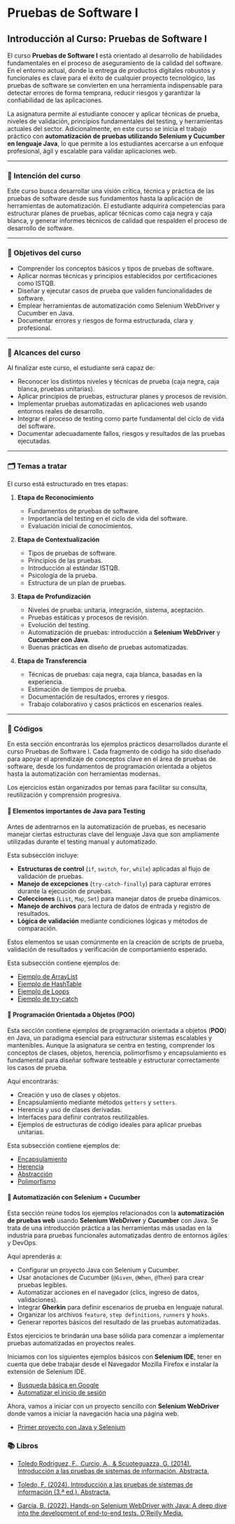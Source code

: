 # Pruebas de Software I

## Introducción al Curso: Pruebas de Software I

El curso **Pruebas de Software I** está orientado al desarrollo de habilidades fundamentales en el proceso de aseguramiento de la calidad del software. En el entorno actual, donde la entrega de productos digitales robustos y funcionales es clave para el éxito de cualquier proyecto tecnológico, las pruebas de software se convierten en una herramienta indispensable para detectar errores de forma temprana, reducir riesgos y garantizar la confiabilidad de las aplicaciones.

La asignatura permite al estudiante conocer y aplicar técnicas de prueba, niveles de validación, principios fundamentales del testing, y herramientas actuales del sector. Adicionalmente, en este curso se inicia el trabajo práctico con **automatización de pruebas utilizando Selenium y Cucumber en lenguaje Java**, lo que permite a los estudiantes acercarse a un enfoque profesional, ágil y escalable para validar aplicaciones web.

---

### 🎯 Intención del curso

Este curso busca desarrollar una visión crítica, técnica y práctica de las pruebas de software desde sus fundamentos hasta la aplicación de herramientas de automatización. El estudiante adquirirá competencias para estructurar planes de pruebas, aplicar técnicas como caja negra y caja blanca, y generar informes técnicos de calidad que respalden el proceso de desarrollo de software.

---

### 🧠 Objetivos del curso

- Comprender los conceptos básicos y tipos de pruebas de software.
- Aplicar normas técnicas y principios establecidos por certificaciones como ISTQB.
- Diseñar y ejecutar casos de prueba que validen funcionalidades de software.
- Emplear herramientas de automatización como Selenium WebDriver y Cucumber en Java.
- Documentar errores y riesgos de forma estructurada, clara y profesional.

---

### 📌 Alcances del curso

Al finalizar este curso, el estudiante será capaz de:

- Reconocer los distintos niveles y técnicas de prueba (caja negra, caja blanca, pruebas unitarias).
- Aplicar principios de pruebas, estructurar planes y procesos de revisión.
- Implementar pruebas automatizadas en aplicaciones web usando entornos reales de desarrollo.
- Integrar el proceso de testing como parte fundamental del ciclo de vida del software.
- Documentar adecuadamente fallos, riesgos y resultados de las pruebas ejecutadas.

---

### 🗂️ Temas a tratar

El curso está estructurado en tres etapas:

1. **Etapa de Reconocimiento**
   - Fundamentos de pruebas de software.
   - Importancia del testing en el ciclo de vida del software.
   - Evaluación inicial de conocimientos.

2. **Etapa de Contextualización**
   - Tipos de pruebas de software.
   - Principios de las pruebas.
   - Introducción al estándar ISTQB.
   - Psicología de la prueba.
   - Estructura de un plan de pruebas.

3. **Etapa de Profundización**
   - Niveles de prueba: unitaria, integración, sistema, aceptación.
   - Pruebas estáticas y procesos de revisión.
   - Evolución del testing.
   - Automatización de pruebas: introducción a **Selenium WebDriver** y **Cucumber con Java**.
   - Buenas prácticas en diseño de pruebas automatizadas.

4. **Etapa de Transferencia**
   - Técnicas de pruebas: caja negra, caja blanca, basadas en la experiencia.
   - Estimación de tiempos de prueba.
   - Documentación de resultados, errores y riesgos.
   - Trabajo colaborativo y casos prácticos en escenarios reales.

---

### 🥸 Códigos

En esta sección encontrarás los ejemplos prácticos desarrollados durante el curso Pruebas de Software I. Cada fragmento de código ha sido diseñado para apoyar el aprendizaje de conceptos clave en el área de pruebas de software, desde los fundamentos de programación orientada a objetos hasta la automatización con herramientas modernas.

Los ejercicios están organizados por temas para facilitar su consulta, reutilización y comprensión progresiva.

#### 🧰 Elementos importantes de Java para Testing

Antes de adentrarnos en la automatización de pruebas, es necesario manejar ciertas estructuras clave del lenguaje Java que son ampliamente utilizadas durante el testing manual y automatizado.

Esta subsección incluye:

- **Estructuras de control** (`if`, `switch`, `for`, `while`) aplicadas al flujo de validación de pruebas.
- **Manejo de excepciones** (`try-catch-finally`) para capturar errores durante la ejecución de pruebas.
- **Colecciones** (`List`, `Map`, `Set`) para manejar datos de prueba dinámicos.
- **Manejo de archivos** para lectura de datos de entrada y registro de resultados.
- **Lógica de validación** mediante condiciones lógicas y métodos de comparación.

Estos elementos se usan comúnmente en la creación de scripts de prueba, validación de resultados y verificación de comportamiento esperado.

Esta subsección contiene ejemplos de:

- [Ejemplo de ArrayList](https://github.com/esteban3622/Prueba_Software_I/blob/main/Code/Basic%20Java/EjemploArrayList.java)
- [Ejemplo de HashTable](https://github.com/esteban3622/Prueba_Software_I/blob/main/Code/Basic%20Java/EjemploHashTable.java)
- [Ejemplo de Loops](https://github.com/esteban3622/Prueba_Software_I/blob/main/Code/Basic%20Java/EjemploLoop.java)
- [Ejemplo de try-catch](https://github.com/esteban3622/Prueba_Software_I/blob/main/Code/Basic%20Java/EjemploTryCatch.java)


#### 🧱 Programación Orientada a Objetos (POO)

Esta sección contiene ejemplos de programación orientada a objetos (**POO**) en Java, un paradigma esencial para estructurar sistemas escalables y mantenibles. Aunque la asignatura se centra en testing, comprender los conceptos de clases, objetos, herencia, polimorfismo y encapsulamiento es fundamental para diseñar software testeable y estructurar correctamente los casos de prueba.

Aquí encontrarás:

- Creación y uso de clases y objetos.
- Encapsulamiento mediante métodos `getters` y `setters`.
- Herencia y uso de clases derivadas.
- Interfaces para definir contratos reutilizables.
- Ejemplos de estructuras de código ideales para aplicar pruebas unitarias.

Esta subsección contiene ejemplos de:

- [Encapsulamiento](https://github.com/esteban3622/Prueba_Software_I/tree/main/Code/Basic%20Java/POO/encapsulamiento)
- [Herencia](https://github.com/esteban3622/Prueba_Software_I/tree/main/Code/Basic%20Java/POO/herencia)
- [Abstracción](https://github.com/esteban3622/Prueba_Software_I/tree/main/Code/Basic%20Java/POO/abstraccion)
- [Polimorfismo](https://github.com/esteban3622/Prueba_Software_I/tree/main/Code/Basic%20Java/POO/polimorfismo)

#### 🧪 Automatización con Selenium + Cucumber

Esta sección reúne todos los ejemplos relacionados con la **automatización de pruebas web** usando **Selenium WebDriver** y **Cucumber** con Java. Se trata de una introducción práctica a las herramientas más usadas en la industria para pruebas funcionales automatizadas dentro de entornos ágiles y DevOps.

Aquí aprenderás a:

- Configurar un proyecto Java con Selenium y Cucumber.
- Usar anotaciones de Cucumber (`@Given`, `@When`, `@Then`) para crear pruebas legibles.
- Automatizar acciones en el navegador (clics, ingreso de datos, validaciones).
- Integrar **Gherkin** para definir escenarios de prueba en lenguaje natural.
- Organizar los archivos `feature`, `step definitions`, `runners` y `hooks`.
- Generar reportes básicos del resultado de las pruebas automatizadas.

Estos ejercicios te brindarán una base sólida para comenzar a implementar pruebas automatizadas en proyectos reales.

Iniciamos con los siguientes ejemplos básicos con **Selenium IDE**, tener en cuenta que debe trabajar desde el Navegador Mozilla Firefox e instalar la extensión de Selenium IDE.

- [Busqueda básica en Google](https://github.com/esteban3622/Prueba_Software_I/blob/main/Code/EjemplosSeleniumIDE/ExampleSearchGoogle.side)
- [Automatizar el inicio de sesión](https://github.com/esteban3622/Prueba_Software_I/blob/main/Code/EjemplosSeleniumIDE/Example%20Test%20login.side)

Ahora, vamos a iniciar con un proyecto sencillo con **Selenium WebDriver** donde vamos a iniciar la navegación hacia una página web.

- [Primer proyecto con Java y Selenium](Code/ProjectBasic)

### 📚 Libros

* [Toledo Rodríguez, F., Curcio, A., & Scuoteguazza, G. (2014). Introducción a las pruebas de sistemas de información. Abstracta.](https://github.com/esteban3622/Prueba_Software_I/blob/main/Books/Introduccio%CC%81n%20a%20las%20Pruebas%20de%20Sistemas%20de%20Informacio%CC%81n%20-%20Federico%20Toledo.pdf)

* [Toledo, F. (2024). Introducción a las pruebas de sistemas de información (3.ª ed.). Abstracta.](https://github.com/esteban3622/Prueba_Software_I/blob/main/Books/libro-introduccion-pruebas-sistemas-de-informacion-federico-toledo.pdf)

* [García, B. (2022). Hands-on Selenium WebDriver with Java: A deep dive into the development of end-to-end tests. O’Reilly Media.](https://github.com/esteban3622/Prueba_Software_I/blob/main/Books/Hands-On%20Selenium%20WebDriver%20with%20Java.pdf)